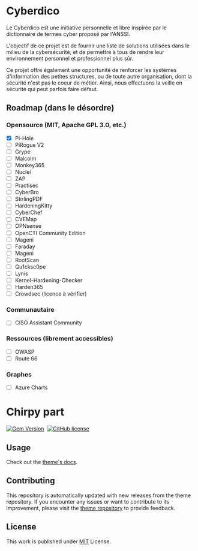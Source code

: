 # Cyberdico

Le Cyberdico est une initiative personnelle et libre inspirée par le dictionnaire de termes cyber proposé par l'ANSSI.

L'objectif de ce projet est de fournir une liste de solutions utilisées dans le milieu de la cybersécurité, et de permettre à tous de rendre leur environnement personnel et professionnel plus sûr. 

Ce projet offre également une opportunité de renforcer les systèmes d'information des petites structures, ou de toute autre organisation, dont la sécurité n'est pas le coeur de métier. Ainsi, nous effectuons la veille en sécurité qui peut parfois faire défaut.

## Roadmap (dans le désordre)

### Opensource (MIT, Apache GPL 3.0, etc.)

- [x] Pi-Hole
- [ ] PiRogue V2 
- [ ] Grype
- [ ] Malcolm
- [ ] Monkey365
- [ ] Nuclei
- [ ] ZAP
- [ ] Practisec
- [ ] CyberBro
- [ ] StirlingPDF
- [ ] HardeningKitty
- [ ] CyberChef
- [ ] CVEMap
- [ ] OPNsense
- [ ] OpenCTI Community Edition
- [ ] Mageni
- [ ] Faraday
- [ ] Mageni
- [ ] RootScan
- [ ] Qu1cksc0pe
- [ ] Lynis
- [ ] Kernel-Hardening-Checker
- [ ] Harden365
- [ ] Crowdsec (licence à vérifier)

### Communautaire

- [ ] CISO Assistant Community

### Ressources (librement accessibles)

- [ ] OWASP
- [ ] Route 66

### Graphes

- [ ] Azure Charts

# Chirpy part

[![Gem Version](https://img.shields.io/gem/v/jekyll-theme-chirpy)][gem]&nbsp;
[![GitHub license](https://img.shields.io/github/license/cotes2020/chirpy-starter.svg?color=blue)][mit]

## Usage

Check out the [theme's docs](https://github.com/cotes2020/jekyll-theme-chirpy/wiki).

## Contributing

This repository is automatically updated with new releases from the theme repository. If you encounter any issues or want to contribute to its improvement, please visit the [theme repository][chirpy] to provide feedback.

## License

This work is published under [MIT][mit] License.

[gem]: https://rubygems.org/gems/jekyll-theme-chirpy
[chirpy]: https://github.com/cotes2020/jekyll-theme-chirpy/
[CD]: https://en.wikipedia.org/wiki/Continuous_deployment
[mit]: https://github.com/cotes2020/chirpy-starter/blob/master/LICENSE
